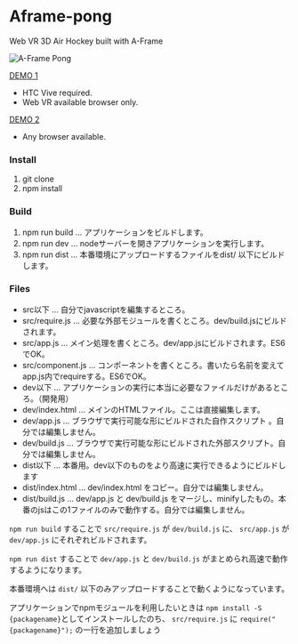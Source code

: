 # Aframe-pong

Web VR 3D Air Hockey built with A-Frame

![A-Frame Pong](https://media.giphy.com/media/xUPGcAotzh2eKwIB0c/giphy.gif)

[DEMO 1](https://jujunjun110.github.io/aframe-pong/)
- HTC Vive required.
- Web VR available browser only.

[DEMO 2](https://jujunjun110.github.io/aframe-pong/headcontrol.html)
- Any browser available.


### Install

1. git clone
2. npm install

### Build

1. npm run build ... アプリケーションをビルドします。
2. npm run dev ... nodeサーバーを開きアプリケーションを実行します。
3. npm run dist ... 本番環境にアップロードするファイルをdist/ 以下にビルドします。

### Files

- src以下 ... 自分でjavascriptを編集するところ。
 - src/require.js ... 必要な外部モジュールを書くところ。dev/build.jsにビルドされます。
 - src/app.js ... メイン処理を書くところ。dev/app.jsにビルドされます。ES6でOK。
 - src/component.js ... コンポーネントを書くところ。書いたら名前を変えてapp.js内でrequireする。ES6でOK。
- dev以下 ... アプリケーションの実行に本当に必要なファイルだけがあるところ。（開発用）
 - dev/index.html ... メインのHTMLファイル。ここは直接編集します。
 - dev/app.js ... ブラウザで実行可能な形にビルドされた自作スクリプト   。自分では編集しません。
 - dev/build.js ... ブラウザで実行可能な形にビルドされた外部スクリプト。自分では編集しません。
- dist以下 ... 本番用。dev以下のものをより高速に実行できるようにビルドします
 - dist/index.html ... dev/index.html をコピー。自分では編集しません。
 - dist/build.js ... dev/app.js と dev/build.js をマージし、minifyしたもの。本番のjsはこの1ファイルのみで動作する。自分では編集しません。



`npm run build` することで `src/require.js` が `dev/build.js` に、 `src/app.js` が `dev/app.js` にそれぞれビルドされます。

`npm run dist` することで `dev/app.js` と `dev/build.js` がまとめられ高速で動作するようになります。

本番環境へは `dist/` 以下のみアップロードすることで動くようになっています。

アプリケーションでnpmモジュールを利用したいときは `npm install -S {packagename}`としてインストールしたのち、
`src/require.js` に `require("{packagename}");` の一行を追加しましょう
